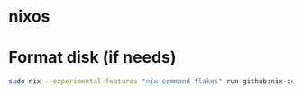 # nixos

# Format disk (if needs)
```bash
sudo nix --experimental-features "nix-command flakes" run github:nix-community/disko -- --mode disko ./disco.nix
```
